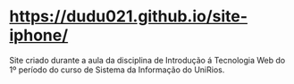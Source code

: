 # https://dudu021.github.io/site-iphone/
Site criado durante a aula da disciplina de Introdução á Tecnologia Web do 1º  período do curso de Sistema da Informação do UniRios.
